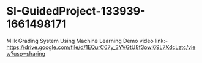 # SI-GuidedProject-133939-1661498171
Milk Grading System Using Machine Learning
Demo video link:- https://drive.google.com/file/d/1EQurC67y_3YVGtU8f3owl69L7XdcLztc/view?usp=sharing
